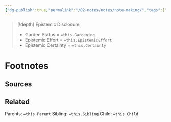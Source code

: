 ```yaml
---
{"dg-publish":true,"permalink":"/02-notes/notes/note-making/","tags":["Note"],"created":"2024-07-03T14:46:29.473-03:00","updated":"2024-07-03T14:46:42.100-03:00"}
---
```


>[!depth] Epistemic Disclosure
>- Garden Status =  `=this.Gardening`
>- Epistemic Effort =  `=this.EpistemicEffort`
>- Epistemic Certainty =  `=this.Certainty`





# Footnotes

## Sources

## Related
Parents: `=this.Parent`
Sibling: `=this.Sibling`
Child: `=this.Child`